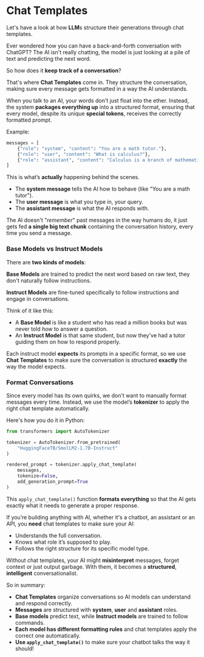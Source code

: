 # Chat Templates

Let's have a look at how **LLM**s structure their generations through chat templates.

Ever wondered how you can have a back-and-forth conversation with ChatGPT? The AI isn't really chatting, the model is just looking at a pile of text and predicting the next word.  

So how does it **keep track of a conversation**?  

That's where **Chat Templates** come in. They structure the conversation, making sure every message gets formatted in a way the AI understands.  

When you talk to an AI, your words don't just float into the ether. Instead, the system **packages everything up** into a structured format, ensuring that every model, despite its unique **special tokens**, receives the correctly formatted prompt.

Example:  

```python
messages = [
    {"role": "system", "content": "You are a math tutor."},
    {"role": "user", "content": "What is calculus?"},
    {"role": "assistant", "content": "Calculus is a branch of mathematics..."},
]
```

This is what’s **actually** happening behind the scenes.  

- The **system message** tells the AI how to behave (like "You are a math tutor").  
- The **user message** is what you type in, your query.  
- The **assistant message** is what the AI responds with.  

The AI doesn't "*remember*" past messages in the way humans do, it just gets fed **a single big text chunk** containing the conversation history, every time you send a message.  

### Base Models vs Instruct Models  

There are **two kinds of models**:  

**Base Models** are trained to predict the next word based on raw text, they don't naturally follow instructions.  

**Instruct Models** are fine-tuned specifically to follow instructions and engage in conversations. 

Think of it like this:  
- A **Base Model** is like a student who has read a million books but was never told *how* to answer a question.  
- An **Instruct Model** is that same student, but now they've had a tutor guiding them on how to respond properly.  

Each instruct model **expects** its prompts in a specific format, so we use **Chat Templates** to make sure the conversation is structured **exactly** the way the model expects.  

### Format Conversations

Since every model has its own quirks, we don't want to manually format messages every time. Instead, we use the model’s **tokenizer** to apply the right chat template automatically.  

Here's how you do it in Python:  

```python
from transformers import AutoTokenizer

tokenizer = AutoTokenizer.from_pretrained(
    "HuggingFaceTB/SmolLM2-1.7B-Instruct"
)

rendered_prompt = tokenizer.apply_chat_template(
    messages, 
    tokenize=False, 
    add_generation_prompt=True
)
```

This `apply_chat_template()` function **formats everything** so that the AI gets exactly what it needs to generate a proper response.  

If you’re building anything with AI, whether it's a chatbot, an assistant or an API, you **need** chat templates to make sure your AI:  
- Understands the full conversation.  
- Knows what role it’s supposed to play.  
- Follows the right structure for its specific model type.  

Without chat templates, your AI might **misinterpret** messages, forget context or just output garbage. With them, it becomes a **structured**, **intelligent** conversationalist.  

So in summary:
- **Chat Templates** organize conversations so AI models can understand and respond correctly.  
- **Messages** are structured with **system**, **user** and **assistant** roles.  
- **Base models** predict text, while **Instruct models** are trained to follow commands.  
- **Each model has different formatting rules** and chat templates apply the correct one automatically.  
- **Use `apply_chat_template()`** to make sure your chatbot talks the way it should!  